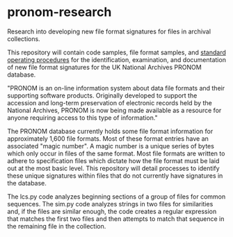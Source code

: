 # pronom-research

Research into developing new file format signatures for files in archival collections.

This repository will contain code samples, file format samples, and <a href="https://github.com/gleporeNARA/pronom-research/wiki">standard operating procedures</a> for the identification, examination, and documentation of new file format signatures for the UK National Archives PRONOM database.

"PRONOM is an on-line information system about data file formats and their supporting software products. Originally developed to support the accession and long-term preservation of electronic records held by the National Archives, PRONOM is now being made available as a resource for anyone requiring access to this type of information."

The PRONOM database currently holds some file format information for approximately 1,600 file formats. Most of these format entries have an associated "magic number". A magic number is a unique series of bytes which only occur in files of the same format. Most file formats are written to adhere to specification files which dictate how the file format must be laid out at the most basic level. This repository will detail processes to identify these unique signatures within files that do not currently have signatures in the database.

The lcs.py code analyzes beginning sections of a group of files for common sequences. The sim.py code analyzes strings in two files for similarities and, if the files are similar enough, the code creates a regular expression that matches the first two files and then attempts to match that sequence in the remaining file in the collection.


